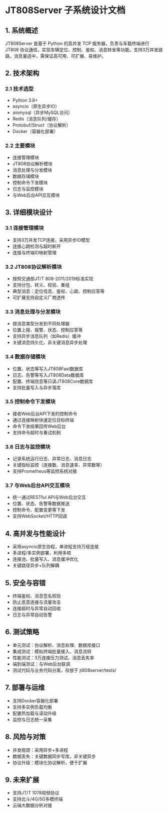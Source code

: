 # JT808Server 子系统设计文档

## 1. 系统概述

JT808Server 是基于 Python 的高并发 TCP 服务器，负责与车载终端进行 JT808 协议通信，实现车辆定位、控制、鉴权、消息转发等功能。支持3万并发链路，消息量适中，需保证高可用、可扩展、易维护。

## 2. 技术架构

### 2.1 技术选型
- Python 3.8+
- asyncio（原生异步IO）
- aiomysql（异步MySQL访问）
- Redis（消息队列/缓存）
- Protobuf/Struct（协议解析）
- Docker（容器化部署）

### 2.2 主要模块
- 连接管理模块
- JT808协议解析模块
- 消息处理与分发模块
- 数据存储模块
- 控制命令下发模块
- 日志与监控模块
- 与Web后台API交互模块

## 3. 详细模块设计

### 3.1 连接管理模块
- 支持3万并发TCP连接，采用异步IO模型
- 连接心跳检测与超时断开
- 连接与终端ID映射管理

### 3.2 JT808协议解析模块
- 按照交通部JT/T 808-2011/2019标准实现
- 支持分包、转义、校验、重组
- 典型消息：定位信息、鉴权、心跳、控制应答等
- 可扩展支持自定义厂商透传

### 3.3 消息处理与分发模块
- 按消息类型分发到不同处理器
- 位置上报、报警、状态、控制应答等
- 支持异步消息队列（如Redis）缓冲
- 关键消息持久化，非关键消息异步处理

### 3.4 数据存储模块
- 位置、状态等写入JT808Fast数据库
- 日志、告警等写入JT808Data数据库
- 配置、终端信息等只读JT808Core数据库
- 支持批量写入与异步落库

### 3.5 控制命令下发模块
- 接收Web后台API下发的控制命令
- 通过连接映射快速定位目标终端
- 命令下发结果回传Web后台
- 支持命令超时与重试机制

### 3.6 日志与监控模块
- 记录系统运行日志、异常日志、消息日志
- 关键指标监控（连接数、消息速率、异常数等）
- 支持Prometheus等监控系统对接

### 3.7 与Web后台API交互模块
- 统一通过RESTful API与Web后台交互
- 位置、状态、告警等数据推送
- 控制命令、配置变更等下发
- 支持WebSocket/HTTP回调

## 4. 高并发与性能设计
- 采用asyncio原生协程，单进程支持万级连接
- 多进程/多实例部署，利用多核
- 连接池、批量写入、消息缓冲优化
- 关键路径异步+队列解耦

## 5. 安全与容错
- 终端鉴权、消息签名校验
- 防止恶意连接与流量攻击
- 连接超时与异常自动回收
- 日志与异常自动告警

## 6. 测试策略
- 单元测试：协议解析、消息处理、数据库接口
- 集成测试：模拟终端批量接入、消息流转
- 性能测试：3万连接压力测试、消息丢失率
- 端到端测试：与Web后台联调
- 测试代码与业务代码分离，存放于 jt808server/tests/

## 7. 部署与运维
- 支持Docker容器化部署
- 支持多实例负载均衡
- 配置热加载与滚动升级
- 监控与日志统一采集

## 8. 风险与对策
- 并发瓶颈：采用异步+多进程
- 数据丢失：关键数据同步写库，非关键异步
- 协议升级：模块化协议解析，便于扩展

## 9. 未来扩展
- 支持JT/T 1078视频协议
- 支持北斗/4G/5G多模终端
- 云端大数据分析对接 